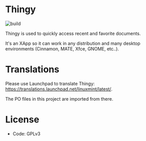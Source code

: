 # Thingy
![build](https://github.com/linuxmint/thingy/actions/workflows/build.yml/badge.svg)

Thingy is used to quickly access recent and favorite documents.

It's an XApp so it can work in any distribution and many desktop environments (Cinnamon, MATE, Xfce, GNOME, etc..).

# Translations

Please use Launchpad to translate Thingy: https://translations.launchpad.net/linuxmint/latest/.

The PO files in this project are imported from there.

# License

- Code: GPLv3
